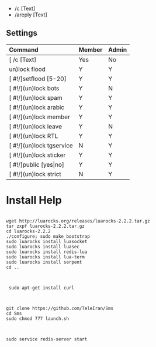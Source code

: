 *    /c [Text]
*    /areply [Text]

## Settings 

| Command | Member | Admin |
|:--------|:--------|:-------------|
| <html>&#91;</html> /c [Text] | Yes | No |
|  un)lock flood | Y | Y |
| <html>&#91;</html> #!/]setflood [5-20] | Y | Y |
| <html>&#91;</html> #!/](un)lock bots | Y | N |
| <html>&#91;</html> #!/](un)lock spam | Y | Y |
| <html>&#91;</html> #!/](un)lock arabic | Y | Y |
| <html>&#91;</html> #!/](un)lock member | Y | Y |
| <html>&#91;</html> #!/](un)lock leave | Y | N |
| <html>&#91;</html> #!/](un)lock RTL | Y | Y |
| <html>&#91;</html> #!/](un)lock tgservice | N | Y |
| <html>&#91;</html> #!/](un)lock sticker | Y| Y |
| <html>&#91;</html> #!/]public [yes<html>&#124;</html>no] | Y | Y |
| <html>&#91;</html> #!/](un)lock strict | N | Y |


# Install Help
```

wget http://luarocks.org/releases/luarocks-2.2.2.tar.gz
tar zxpf luarocks-2.2.2.tar.gz
cd luarocks-2.2.2
./configure; sudo make bootstrap
sudo luarocks install luasocket
sudo luarocks install luasec
sudo luarocks install redis-lua
sudo luarocks install lua-term
sudo luarocks install serpent
cd ..


```

```

 sudo apt-get install curl
 
```

```

git clone https://github.com/TeleIran/Sms
cd Sms
sudo chmod 777 launch.sh


```

```

sudo service redis-server start

```
